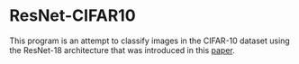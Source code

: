# ResNet-CIFAR10
This program is an attempt to classify images in the CIFAR-10 dataset using the ResNet-18 architecture that was introduced in this [paper](https://arxiv.org/abs/1512.03385).
